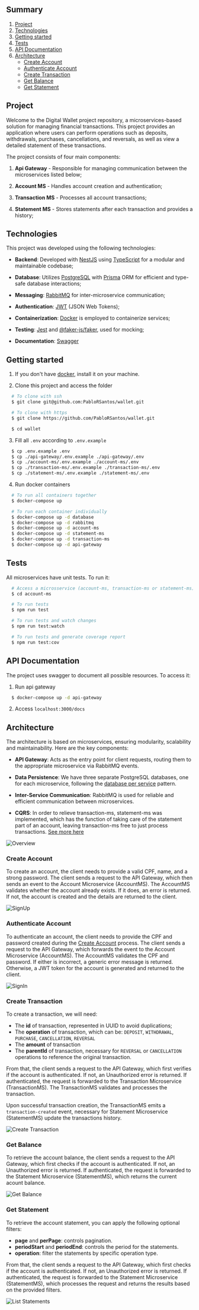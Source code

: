 ## Summary
1. [Project](#project)
2. [Technologies](#technologies)
3. [Getting started](#getting-started)
4. [Tests](#tests)
5. [API Documentation](#api-documentation)
6. [Architecture](#architecture)
    - [Create Account](#create-account)
    - [Authenticate Account](#authenticate-account)
    - [Create Transaction](#create-transaction)
    - [Get Balance](#get-balance)
    - [Get Statement](#get-statement)

## Project

Welcome to the Digital Wallet project repository, a microservices-based solution for managing financial transactions. This project provides an application where users can perform operations such as deposits, withdrawals, purchases, cancellations, and reversals, as well as view a detailed statement of these transactions.

The project consists of four main components:
  1. **Api Gateway** - Responsible for managing communication between the microservices listed below;

  2. **Account MS** - Handles account creation and authentication;

  3. **Transaction MS** - Processes all account transactions;

  4. **Statement MS** - Stores statements after each transaction and provides a history;

## Technologies

This project was developed using the following technologies:

* **Backend**: Developed with [NestJS](https://nestjs.com/) using [TypeScript](https://www.typescriptlang.org/) for a modular and maintainable codebase;

* **Database**: Utilizes [PostgreSQL](https://www.postgresql.org/) with [Prisma](https://www.prisma.io/) ORM for efficient and type-safe database interactions;

* **Messaging**: [RabbitMQ](https://www.rabbitmq.com/) for inter-microservice communication;

* **Authentication**: [JWT](https://www.npmjs.com/package/jsonwebtoken) (JSON Web Tokens);

* **Containerization**: [Docker](https://www.docker.com/) is employed to containerize services;

* **Testing**: [Jest](https://jestjs.io/pt-BR/) and [@faker-js/faker](https://www.npmjs.com/package/@faker-js/faker), used for mocking;

* **Documentation**: [Swagger](https://swagger.io/)

## Getting started
  1. If you don't have [docker](https://www.docker.com/), install it on your machine.

  2. Clone this project and access the folder<br>
  ```bash
    # To clone with ssh
    $ git clone git@github.com:PabloRSantos/wallet.git

    # To clone with https
    $ git clone https://github.com/PabloRSantos/wallet.git

    $ cd wallet
  ```

  3. Fill all `.env` according to `.env.example`<br>
  ```bash
    $ cp .env.example .env
    $ cp ./api-gateway/.env.example ./api-gateway/.env
    $ cp ./account-ms/.env.example ./account-ms/.env
    $ cp ./transaction-ms/.env.example ./transaction-ms/.env
    $ cp ./statement-ms/.env.example ./statement-ms/.env
  ```

  4. Run docker containers<br>
  ```bash
    # To run all containers together
    $ docker-compose up

    # To run each container individually
    $ docker-compose up -d database
    $ docker-compose up -d rabbitmq
    $ docker-compose up -d account-ms
    $ docker-compose up -d statement-ms
    $ docker-compose up -d transaction-ms
    $ docker-compose up -d api-gateway
  ```

## Tests
  
  All microservices have unit tests. To run it:
  ```bash
    # Access a microsservice (account-ms, transaction-ms or statement-ms)
    $ cd account-ms

    # To run tests
    $ npm run test

    # To run tests and watch changes
    $ npm run test:watch

    # To run tests and generate coverage report
    $ npm run test:cov 
  ```

## API Documentation
  The project uses swagger to document all possible resources. To access it:

  1. Run api gateway
  ```bash
    $ docker-compose up -d api-gateway
  ```

  2. Access `localhost:3000/docs`

## Architecture
The architecture is based on microservices, ensuring modularity, scalability and maintainability. Here are the key components:

* **API Gateway**: Acts as the entry point for client requests, routing them to the appropriate microservice via RabbitMQ events.

* **Data Persistence**: We have three separate PostgreSQL databases, one for each microservice, following the [database per service](https://microservices.io/patterns/data/database-per-service.html) pattern.

* **Inter-Service Communication**: RabbitMQ is used for reliable and efficient communication between microservices.

* **CQRS**: In order to relieve transaction-ms, statement-ms was implemented, which has the function of taking care of the statement part of an account, leaving transaction-ms free to just process transactions. [See more here](https://microservices.io/patterns/data/cqrs.html)

![Overview](github/images/architecture.png)

### Create Account
To create an account, the client needs to provide a valid CPF, name, and a strong password. The client sends a request to the API Gateway, which then sends an event to the Account Microservice (AccountMS). The AccountMS validates whether the account already exists. If it does, an error is returned. If not, the account is created and the details are returned to the client.

![SignUp](github/images/signup.png)

### Authenticate Account
To authenticate an account, the client needs to provide the CPF and password created during the [Create Account](#create-account) process. The client sends a request to the API Gateway, which forwards the event to the Account Microservice (AccountMS). The AccountMS validates the CPF and password. If either is incorrect, a generic error message is returned. Otherwise, a JWT token for the account is generated and returned to the client.

![SignIn](github/images/signin.png)

### Create Transaction
To create a transaction, we will need:
* The **id** of transaction, represented in UUID to avoid duplications;
* The **operation** of transaction, which can be: `DEPOSIT`, `WITHDRAWAL`, `PURCHASE`, `CANCELLATION`, `REVERSAL`
* The **amount** of transaction
* The **parentId** of transaction, necessary for `REVERSAL` or `CANCELLATION` operations to reference the original transaction.

From that, the client sends a request to the API Gateway, which first verifies if the account is authenticated. If not, an Unauthorized error is returned. If authenticated, the request is forwarded to the Transaction Microservice (TransactionMS). The TransactionMS validates and processes the transaction.

Upon successful transaction creation, the TransactionMS emits a `transaction-created` event, necessary for Statement Microservice (StatementMS) update the transactions history.

![Create Transaction](github/images/create-transaction.png)

### Get Balance

To retrieve the account balance, the client sends a request to the API Gateway, which first checks if the account is authenticated. If not, an Unauthorized error is returned. If authenticated, the request is forwarded to the Statement Microservice (StatementMS), which returns the current acount balance.

![Get Balance](github/images/get-balance.png)

### Get Statement

To retrieve the account statement, you can apply the following optional filters:
* **page** and **perPage**: controls pagination.
* **periodStart** and **periodEnd**: controls the period for the statements.
* **operation**: filter the statements by specific operation type.

From that, the client sends a request to the API Gateway, which first checks if the account is authenticated. If not, an Unauthorized error is returned. If authenticated, the request is forwarded to the Statement Microservice (StatementMS), which processes the request and returns the results based on the provided filters.

![List Statements](github/images/statement.png)


